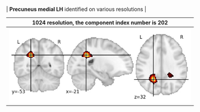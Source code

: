 


| **Precuneus medial LH** identified on various resolutions |

| 1024 resolution, the component index number is 202|  
|:---:|  
| ![Component 1024](../1024/final/202.jpg "From component 1024: Precuneus medial LH") |